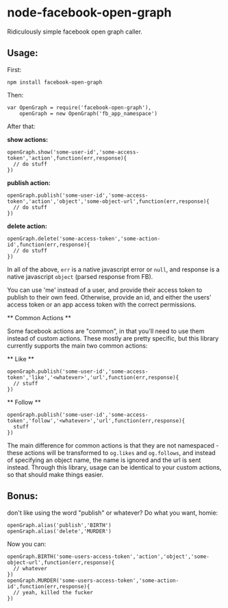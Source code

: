 node-facebook-open-graph
========================

Ridiculously simple facebook open graph caller.


## Usage:

First:

    npm install facebook-open-graph

Then:

    var OpenGraph = require('facebook-open-graph'),
        openGraph = new OpenGraph('fb_app_namespace')

After that:

**show actions:**

    openGraph.show('some-user-id','some-access-token','action',function(err,response){
      // do stuff
    })

**publish action:**

    openGraph.publish('some-user-id','some-access-token','action','object','some-object-url',function(err,response){
      // do stuff
    })

**delete action:**

    openGraph.delete('some-access-token','some-action-id',function(err,response){
      // do stuff
    })

In all of the above, `err` is a native javascript error or `null`, and response is a native javascript `object` (parsed response from FB). 

You can use 'me' instead of a user, and provide their access token to publish to their own feed. Otherwise, provide an id, and either the users' access token or an app access token with the correct permissions.

** Common Actions **

Some facebook actions are "common", in that you'll need to use them instead of custom actions. These mostly are pretty specific, but this library currently supports the main two common actions:

** Like **

    openGraph.publish('some-user-id','some-access-token','like','<whatever>','url',function(err,response){
      // stuff
    })

** Follow **

    openGraph.publish('some-user-id','some-access-token','follow','<whatever>','url',function(err,response){
      stuff
    })

The main difference for common actions is that they are not namespaced - these actions will be transformed to `og.likes` and `og.follows`, and instead of specifying an object name, the name is ignored and the url is sent instead.
Through this library, usage can be identical to your custom actions, so that should make things easier.

## Bonus:

don't like using the word "publish" or whatever? Do what you want, homie:

    openGraph.alias('publish','BIRTH')
    openGraph.alias('delete','MURDER')

Now you can:

    openGraph.BIRTH('some-users-access-token','action','object','some-object-url',function(err,response){
      // whatever
    })
    openGraph.MURDER('some-users-access-token','some-action-id',function(err,response){
      // yeah, killed the fucker
    })